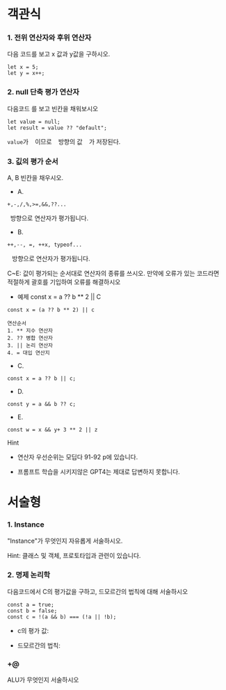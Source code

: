 # 객관식

### 1. 전위 연산자와 후위 연산자

다음 코드를 보고 x 값과 y값을 구하시오.

```
let x = 5;
let y = x++;
```

### 2. null 단축 평가 연산자

다음코드 를 보고 빈칸을 채워보시오

```
let value = null;
let result = value ?? "default";
```

`value`가 ` ` 이므로 ` ` 방향의 값 ` ` 가 저장된다.

### 3. 깂의 평가 순서

A, B 빈칸을 채우시오.

- A.

`+,-,/,%,>=,&&,??...`

` `방향으로 연산자가 평가됩니다.

- B.

`++,--, =, ++x, typeof...`

` ` 방향으로 연산자가 평가됩니다.

C~E: 값이 평가되는 순서대로 연산자의 종류를 쓰시오.
만약에 오류가 있는 코드라면 적절하게 괄호를 기입하여 오류를 해결하시오

- 예제
const x = a ?? b \*\* 2 || C

```
const x = (a ?? b ** 2) || c

연산순서
1. ** 지수 연산자
2. ?? 병합 연산자
3. || 논리 연산자
4. = 대입 연산지

```


- C.

```
const x = a ?? b || c;
```

- D.

```
const y = a && b ?? c;
```

- E.

```
const w = x && y+ 3 ** 2 || z
```

Hint

- 연산자 우선순위는 모딥다 91-92 p에 있습니다.

- 프롬프트 학습을 시키지않은 GPT4는 제대로 답변하지 못합니다.

# 서술형

### 1. Instance

"Instance"가 무엇인지 자유롭게 서술하시오.

Hint: 클래스 및 객체, 프로토타입과 관련이 있습니다.

### 2. 명제 논리학

다음코드에서 C의 평가값을 구하고, 드모르간의 법칙에 대해 서술하시오

```
const a = true;
const b = false;
const c = !(a && b) === (!a || !b);
```

- c의 평가 값:

- 드모르간의 법칙:

### +@

ALU가 무엇인지 서술하시오

